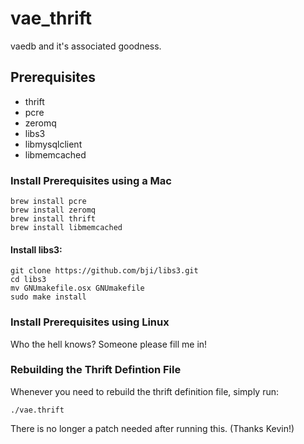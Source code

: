 # vae_thrift

vaedb and it's associated goodness.


## Prerequisites

 - thrift
 - pcre
 - zeromq
 - libs3
 - libmysqlclient
 - libmemcached


### Install Prerequisites using a Mac

    brew install pcre 
    brew install zeromq
    brew install thrift
    brew install libmemcached


#### Install libs3:

    git clone https://github.com/bji/libs3.git
    cd libs3
    mv GNUmakefile.osx GNUmakefile
    sudo make install


### Install Prerequisites using Linux

Who the hell knows?  Someone please fill me in!



### Rebuilding the Thrift Defintion File

Whenever you need to rebuild the thrift definition file, simply run:

    ./vae.thrift

There is no longer a patch needed after running this.  (Thanks Kevin!)
